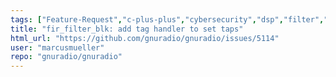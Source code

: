 ```yaml
---
tags: ["Feature-Request","c-plus-plus","cybersecurity","dsp","filter","gnu","gnuradio","hacktoberfest","python","radio","sdr","wireless"]
title: "fir_filter_blk: add tag handler to set taps"
html_url: "https://github.com/gnuradio/gnuradio/issues/5114"
user: "marcusmueller"
repo: "gnuradio/gnuradio"
---
```


